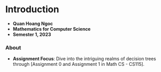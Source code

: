 # Introduction

- **Quan Hoang Ngoc**
- **Mathematics for Computer Science**
- **Semester 1, 2023**

### About

- **Assignment Focus**: Dive into the intriguing realms of decision trees through [Assignment 0 and Assignment 1 in Math CS - CS115].
  
